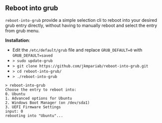 ## Reboot into grub
`reboot-into-grub` provide a simple selection cli to reboot into your desired grub entry directly, without having to manually reboot and select the entry from grub menu.

**Installation**:
-   Edit the `/etc/default/grub` file and replace `GRUB_DEFAULT=0` with `GRUB_DEFAULT=saved`
-   `> sudo update-grub`
- `> git clone https://github.com/jkmpariab/reboot-into-grub.git`
- `> cd reboot-into-grub/`
- `> ./reboot-into-grub`
```
> reboot-into-grub
Choose the entry to reboot into:
0. Ubuntu
1. Advanced options for Ubuntu
2. Windows Boot Manager (on /dev/sda1)
3. UEFI Firmware Settings
input: 0
rebooting into "Ubuntu"...
```